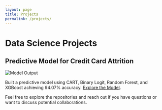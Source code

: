 ```yaml
---
layout: page
title: Projects
permalink: /projects/
---
```


# Data Science Projects

## Predictive Model for Credit Card Attrition

![Model Output](path-to-model-image.jpg)

Built a predictive model using CART, Binary Logit, Random Forest, and XGBoost achieving 94.07% accuracy. [Explore the Model](link-to-model-repository).

Feel free to explore the repositories and reach out if you have questions or want to discuss potential collaborations.

